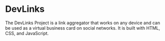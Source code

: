 # DevLinks
The DevLinks Project is a link aggregator that works on any device and can be used as a virtual business card on social networks. It is built with HTML, CSS, and JavaScript.
